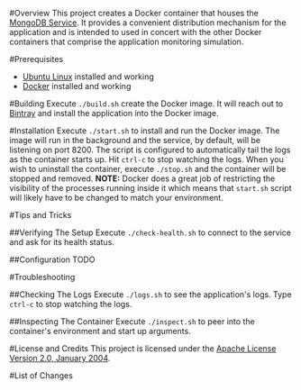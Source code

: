 #Overview
This project creates a Docker container that houses the [MongoDB Service](https://github.com/kurron/monitor-mongodb). 
It provides a convenient distribution mechanism for the application and is intended to used in concert with the other 
Docker containers that comprise the application monitoring simulation.

#Prerequisites

* [Ubuntu Linux](http://www.ubuntu.com/) installed and working
* [Docker](https://www.docker.com/) installed and working

#Building
Execute `./build.sh` create the Docker image. It will reach out to [Bintray](https://bintray.com/kurron/maven/monitor-mongodb/view) 
and install the application into the Docker image.

#Installation
Execute `./start.sh` to install and run the Docker image.  The image will run in the background and the service, by default, will 
be listening on port 8200. The script is configured to automatically tail the logs as the container starts up.  Hit `ctrl-c` to 
stop watching the logs.   When you wish to uninstall the container, execute `./stop.sh` and the container will be stopped and removed.
**NOTE:** Docker does a great job of restricting the visibility of the processes running inside it which means that `start.sh` script 
will likely have to be changed to match your environment.

#Tips and Tricks

##Verifying The Setup
Execute `./check-health.sh` to connect to the service and ask for its health status.

##Configuration
TODO

#Troubleshooting

##Checking The Logs
Execute `./logs.sh` to see the application's logs.  Type `ctrl-c` to stop watching the logs.

##Inspecting The Container
Execute `./inspect.sh` to peer into the container's environment and start up arguments.

#License and Credits
This project is licensed under the [Apache License Version 2.0, January 2004](http://www.apache.org/licenses/).

#List of Changes
